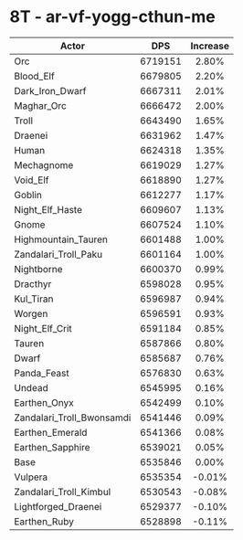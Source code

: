 # 8T - ar-vf-yogg-cthun-me
| Actor | DPS | Increase |
|---|:---:|:---:|
|Orc|6719151|2.80%|
|Blood_Elf|6679805|2.20%|
|Dark_Iron_Dwarf|6667311|2.01%|
|Maghar_Orc|6666472|2.00%|
|Troll|6643490|1.65%|
|Draenei|6631962|1.47%|
|Human|6624318|1.35%|
|Mechagnome|6619029|1.27%|
|Void_Elf|6618890|1.27%|
|Goblin|6612277|1.17%|
|Night_Elf_Haste|6609607|1.13%|
|Gnome|6607524|1.10%|
|Highmountain_Tauren|6601488|1.00%|
|Zandalari_Troll_Paku|6601164|1.00%|
|Nightborne|6600370|0.99%|
|Dracthyr|6598028|0.95%|
|Kul_Tiran|6596987|0.94%|
|Worgen|6596591|0.93%|
|Night_Elf_Crit|6591184|0.85%|
|Tauren|6587866|0.80%|
|Dwarf|6585687|0.76%|
|Panda_Feast|6576830|0.63%|
|Undead|6545995|0.16%|
|Earthen_Onyx|6542499|0.10%|
|Zandalari_Troll_Bwonsamdi|6541446|0.09%|
|Earthen_Emerald|6541366|0.08%|
|Earthen_Sapphire|6539021|0.05%|
|Base|6535846|0.00%|
|Vulpera|6535354|-0.01%|
|Zandalari_Troll_Kimbul|6530543|-0.08%|
|Lightforged_Draenei|6529377|-0.10%|
|Earthen_Ruby|6528898|-0.11%|
